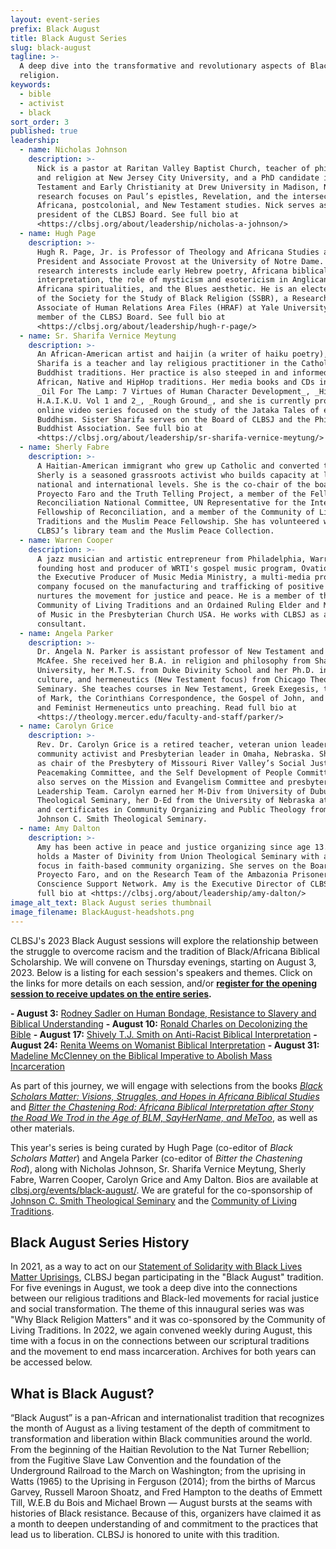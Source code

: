 ```yaml
---
layout: event-series
prefix: Black August
title: Black August Series
slug: black-august
tagline: >-
  A deep dive into the transformative and revolutionary aspects of Black
  religion.
keywords:
  - bible
  - activist
  - black
sort_order: 3
published: true
leadership:
  - name: Nicholas Johnson
    description: >-
      Nick is a pastor at Raritan Valley Baptist Church, teacher of philosophy
      and religion at New Jersey City University, and a PhD candidate in New
      Testament and Early Christianity at Drew University in Madison, NJ. His
      research focuses on Paul’s epistles, Revelation, and the intersections of
      Africana, postcolonial, and New Testament studies. Nick serves as the
      president of the CLBSJ Board. See full bio at        
      <https://clbsj.org/about/leadership/nicholas-a-johnson/>
  - name: Hugh Page
    description: >-
      Hugh R. Page, Jr. is Professor of Theology and Africana Studies and Vice
      President and Associate Provost at the University of Notre Dame. His
      research interests include early Hebrew poetry, Africana biblical
      interpretation, the role of mysticism and esotericism in Anglican and
      Africana spiritualities, and the Blues aesthetic. He is an elected member
      of the Society for the Study of Black Religion (SSBR), a Research
      Associate of Human Relations Area Files (HRAF) at Yale University, and a
      member of the CLBSJ Board. See full bio at
      <https://clbsj.org/about/leadership/hugh-r-page/>
  - name: Sr. Sharifa Vernice Meytung
    description: >-
      An African-American artist and haijin (a writer of haiku poetry), Sr.
      Sharifa is a teacher and lay religious practitioner in the Catholic and
      Buddhist traditions. Her practice is also steeped in and informed by West
      African, Native and HipHop traditions. Her media books and CDs include
      _Oil For The Lamp: 7 Virtues of Human Character Development_, _Hiphop
      H.A.I.K.U. Vol 1 and 2_, _Rough Ground_, and she is currently producing an
      online video series focused on the study of the Jataka Tales of early
      Buddhism. Sister Sharifa serves on the Board of CLBSJ and the Philadelphia
      Buddhist Association. See full bio at
      <https://clbsj.org/about/leadership/sr-sharifa-vernice-meytung/>
  - name: Sherly Fabre
    description: >-
      A Haitian-American immigrant who grew up Catholic and converted to Islam,
      Sherly is a seasoned grassroots activist who builds capacity at local,
      national and international levels. She is the co-chair of the boards of
      Proyecto Faro and the Truth Telling Project, a member of the Fellowship of
      Reconciliation National Committee, UN Representative for the International
      Fellowship of Reconciliation, and a member of the Community of Living
      Traditions and the Muslim Peace Fellowship. She has volunteered with
      CLBSJ’s library team and the Muslim Peace Collection.
  - name: Warren Cooper
    description: >-
      A jazz musician and artistic entrepreneur from Philadelphia, Warren is the
      founding host and producer of WRTI's gospel music program, Ovations, and
      the Executive Producer of Music Media Ministry, a multi-media production
      company focused on the manufacturing and trafficking of positive art that
      nurtures the movement for justice and peace. He is a member of the
      Community of Living Traditions and an Ordained Ruling Elder and Minister
      of Music in the Presbyterian Church USA. He works with CLBSJ as a media
      consultant.
  - name: Angela Parker
    description: >-
      Dr. Angela N. Parker is assistant professor of New Testament and Greek at
      McAfee. She received her B.A. in religion and philosophy from Shaw
      University, her M.T.S. from Duke Divinity School and her Ph.D. in Bible,
      culture, and hermeneutics (New Testament focus) from Chicago Theological
      Seminary. She teaches courses in New Testament, Greek Exegesis, the Gospel
      of Mark, the Corinthians Correspondence, the Gospel of John, and Womanist
      and Feminist Hermeneutics unto preaching. Read full bio at
      <https://theology.mercer.edu/faculty-and-staff/parker/>
  - name: Carolyn Grice
    description: >-
      Rev. Dr. Carolyn Grice is a retired teacher, veteran union leader,
      community activist and Presbyterian leader in Omaha, Nebraska. She serves
      as chair of the Presbytery of Missouri River Valley’s Social Justice and
      Peacemaking Committee, and the Self Development of People Committee. She
      also serves on the Mission and Evangelism Committee and presbytery’s
      Leadership Team. Carolyn earned her M-Div from University of Dubuque
      Theological Seminary, her D-Ed from the University of Nebraska at Omaha,
      and certificates in Community Organizing and Public Theology from the
      Johnson C. Smith Theological Seminary.
  - name: Amy Dalton
    description: >-
      Amy has been active in peace and justice organizing since age 13. She
      holds a Master of Divinity from Union Theological Seminary with a research
      focus in faith-based community organizing. She serves on the Board of
      Proyecto Faro, and on the Research Team of the Ambazonia Prisoners of
      Conscience Support Network. Amy is the Executive Director of CLBSJ. See
      full bio at <https://clbsj.org/about/leadership/amy-dalton/>
image_alt_text: Black August series thumbnail
image_filename: BlackAugust-headshots.png
---
```

CLBSJ's 2023 Black August sessions will explore the relationship between the struggle to overcome racism and the tradition of Black/Africana Biblical Scholarship. We will convene on Thursday evenings, starting on August 3, 2023. Below is a listing for each session's speakers and themes. Click on the links for more details on each session, and/or **[register for the opening session to receive updates on the entire series](https://clbsj.org/events/2023/08/03/black-bible-scholarship-and-social-transformation/).**

**- August 3:** [Rodney Sadler on Human Bondage, Resistance to Slavery and Biblical Understanding](https://clbsj.org/events/2023/08/03/black-bible-scholarship-and-social-transformation/)
**- August 10:** [Ronald Charles on Decolonizing the Bible](https://clbsj.org/events/2023/08/10/ronald-charles-on-decolonizing-the-bible/)
**- August 17:** [Shively T.J. Smith on Anti-Racist Biblical Interpretation](https://clbsj.org/events/2023/08/17/shively-t-j-smith-on-anti-racist-biblical-interpretation/)
**- August 24:** [Renita Weems on Womanist Biblical Interpretation](https://clbsj.org/events/2023/08/24/renita-weems-on-womanist-biblical-interpretation/)
**- August 31:** [Madeline McClenney on the Biblical Imperative to Abolish Mass Incarceration](https://clbsj.org/events/2023/08/31/madeline-mcclenney-on-the-biblical-imperative-to-abolish-mass-incarceration/)

As part of this journey, we will engage with selections from the books [_Black Scholars Matter: Visions, Struggles, and Hopes in Africana Biblical Studies_](https://cart.sbl-site.org/books/0603112P) and [_Bitter the Chastening Rod: Africana Biblical Interpretation after Stony the Road We Trod in the Age of BLM, SayHerName, and MeToo_](https://www.amazon.com/Bitter-Chastening-Rod-Interpretation-SayHerName/dp/1978712006), as well as other materials.

This year's series is being curated by Hugh Page (co-editor of _Black Scholars Matter_) and Angela Parker (co-editor of _Bitter the Chastening Rod_), along with Nicholas Johnson, Sr. Sharifa Vernice Meytung, Sherly Fabre, Warren Cooper, Carolyn Grice and Amy Dalton. Bios are available at [clbsj.org/events/black-august/](https://clbsj.org/events/black-august/). We are grateful for the co-sponsorship of [Johnson C. Smith Theological Seminary](https://www.jcsts.org/) and the [Community of Living Traditions](https://www.facebook.com/CLTMultifaith/).

## Black August Series History
In 2021, as a way to act on our [Statement of Solidarity with Black Lives Matter Uprisings](https://clbsj.org/news/2020/07/13/statement-of-solidarity-with-black-lives-matter-uprisings/), CLBSJ began participating in the "Black August" tradition. For five evenings in August, we took a deep dive into the connections between our religious traditions and Black-led movements for racial justice and social transformation. The theme of this innaugural series was was "Why Black Religion Matters" and it was co-sponsored by the Community of Living Traditions. In 2022, we again convened weekly during August, this time with a focus in on the connections between our scriptural traditions and the movement to end mass incarceration. Archives for both years can be accessed below. 

## What is Black August?
“Black August” is a pan-African and internationalist tradition that recognizes the month of August as a living testament of the depth of commitment to transformation and liberation within Black communities around the world. From the beginning of the Haitian Revolution to the Nat Turner Rebellion; from the Fugitive Slave Law Convention and the foundation of the Underground Railroad to the March on Washington; from the uprising in Watts (1965) to the Uprising in Ferguson (2014); from the births of Marcus Garvey, Russell Maroon Shoatz, and Fred Hampton to the deaths of Emmett Till, W.E.B du Bois and Michael Brown — August bursts at the seams with histories of Black resistance. Because of this, organizers have claimed it as a month to deepen understanding of and commitment to the practices that lead us to liberation. CLBSJ is honored to unite with this tradition.
